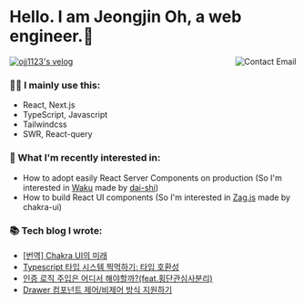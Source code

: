 # Hello. I am Jeongjin Oh, a web engineer.👋

<a href="mailto:rojay.developer@gmail.com"> 
  <img align="right" src="http://img.shields.io/badge/-contact-9cf?style=social&amp;logo=Minutemailer&amp" alt="Contact Email">
</a>

[![ojj1123's velog](https://velog-readme-stats.vercel.app/api/badge?name=velog)](https://velog.io/@ojj1123)

### 🧑‍💻 I mainly use this:
- React, Next.js
- TypeScript, Javascript
- Tailwindcss
- SWR, React-query

### 🧐 What I'm recently interested in:
- How to adopt easily React Server Components on production (So I'm interested in [Waku](https://github.com/dai-shi/waku) made by [dai-shi](https://github.com/dai-shi))
- How to build React UI components (So I'm interested in [Zag.js](https://github.com/chakra-ui/zag) made by chakra-ui)

### 📚 Tech blog I wrote:
- [[번역] Chakra UI의 미래](https://velog.io/@ojj1123/the-future-of-chakra-ui)
- [Typescript 타입 시스템 찍먹하기: 타입 호환성](https://velog.io/@ojj1123/about-type-compatibility)
- [인증 로직 주입은 어디서 해야할까?(feat.횡단관심사분리)](https://velog.io/@ojj1123/where-should-i-inject-the-authentication-logic)
- [Drawer 컴포넌트 제어/비제어 방식 지원하기](https://velog.io/@ojj1123/how-to-design-a-drawer-component)
